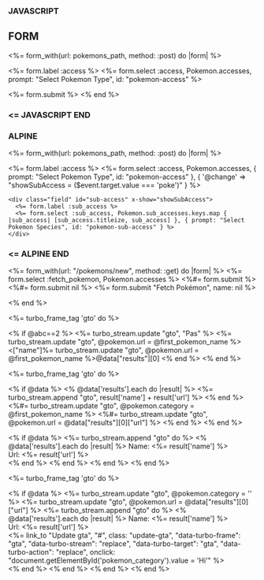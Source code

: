 ### JAVASCRIPT 
## FORM
<%= form_with(url: pokemons_path, method: :post) do |form| %>
  <div class="field">
    <%= form.label :access %>
    <%= form.select :access, Pokemon.accesses, prompt: "Select Pokemon Type", id: "pokemon-access" %>
  </div>
  
  <div class="field" id="sub-access" style="display: none;">
    <%= form.label :sub_access %>
    <%= form.select :sub_access, Pokemon.sub_accesses.keys.map { |sub_access| [sub_access.titleize, sub_access] }, prompt: "Select Pokemon Species", id: "pokemon-sub-access" %>
  </div>

  <%= form.submit %>
<% end %>

<script>
  document.addEventListener("DOMContentLoaded", function() {
    var accessSelect = document.getElementById("access");
    var subAccessDiv = document.getElementById("sub-access");

    accessSelect.addEventListener("change", function() {
      var selectedAccess = this.value;
      if (selectedAccess === "poke") {
        subAccessDiv.style.display = "block";
        console.log('poke')
      } else {
        subAccessDiv.style.display = "none";
      }
    });
  });
</script>
### <= JAVASCRIPT END


### ALPINE
<%= form_with(url: pokemons_path, method: :post) do |form| %>
  <div x-data="{ showSubAccess: false }">
    <div class="field">
      <%= form.label :access %>
      <%= form.select :access, Pokemon.accesses, { prompt: "Select Pokemon Type", id: "pokemon-access" }, { '@change' => "showSubAccess = ($event.target.value === 'poke')" } %>
    </div>
    
    <div class="field" id="sub-access" x-show="showSubAccess">
      <%= form.label :sub_access %>
      <%= form.select :sub_access, Pokemon.sub_accesses.keys.map { |sub_access| [sub_access.titleize, sub_access] }, { prompt: "Select Pokemon Species", id: "pokemon-sub-access" } %>
    </div>
  </div>



### <= ALPINE END

<script>
  document.addEventListener("DOMContentLoaded", function() {
    var accessSelect = document.getElementById("access");
    var subAccessDiv = document.getElementById("sub-access");

    accessSelect.addEventListener("change", function() {
      var selectedAccess = this.value;
      if (selectedAccess === "poke") {
        subAccessDiv.style.display = "block";
      } else {
        subAccessDiv.style.display = "none";
      }
    });
  });
</script>


<%= form_with(url: "/pokemons/new", method: :get) do |form| %>
  <%= form.select :fetch_pokemon, Pokemon.accesses %>
  <%#= form.submit %>
  <%#= form.submit nil %>
  <%= form.submit "Fetch Pokémon", name: nil %>

<% end %>

<%= turbo_frame_tag 'gto' do %>
  <!-- This content will be replaced by the partial -->
  <% if @abc==2 %>
    <%= turbo_stream.update "gto", "Pas" %>
    <%= turbo_stream.update "gto", @pokemon.url = @first_pokemon_name %>
    <["name"]%= turbo_stream.update "gto", @pokemon.url = @first_pokemon_name %>@data["results"][0]
  <% end %>
<% end %>


<%= turbo_frame_tag 'gto' do %>
  <!-- This content will be replaced by the partial -->
  <% if @data %>
    <% @data['results'].each do |result| %>
      <%= turbo_stream.append "gto", result['name'] + result['url'] %>
    <% end %>
    <%#= turbo_stream.update "gto", @pokemon.category = @first_pokemon_name %>
    <%#= turbo_stream.update "gto", @pokemon.url = @data["results"][0]["url"] %>
  <% end %>
<% end %>


  <% if @data %>
    <%= turbo_stream.append "gto" do %>
      <% @data['results'].each do |result| %>
        Name: <%= result['name'] %><br>
        Url: <%= result['url'] %><br>
      <% end %>
    <% end %>
  <% end %>
<% end %>




<%= turbo_frame_tag 'gto' do %>
  <!-- This content will be replaced by the partial -->
  <% if @data %>
    <%= turbo_stream.update "gto", @pokemon.category = '' %>
    <%= turbo_stream.update "gto", @pokemon.url = @data["results"][0]["url"] %>
    <%= turbo_stream.append "gto" do %>
      <% @data['results'].each do |result| %>
        Name: <%= result['name'] %><br>
        Url: <%= result['url'] %><br>
        <%= link_to "Update gta", "#", class: "update-gta", "data-turbo-frame": "gta", "data-turbo-stream": "replace", "data-turbo-target": "gta", "data-turbo-action": "replace", onclick: "document.getElementById('pokemon_category').value = 'Hi'" %><br>
      <% end %>
    <% end %>
  <% end %>
<% end %>
